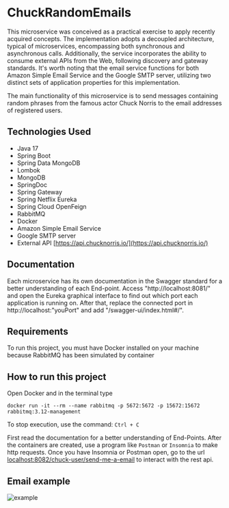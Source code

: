 # ChuckRandomEmails
This microservice was conceived as a practical exercise to apply recently acquired concepts. 
The implementation adopts a decoupled architecture, typical of microservices, encompassing both synchronous and asynchronous calls. 
Additionally, the service incorporates the ability to consume external APIs from the Web, following discovery and gateway standards.
It's worth noting that the email service functions for both Amazon Simple Email Service and the Google SMTP server, utilizing two distinct sets of application properties for this implementation.

The main functionality of this microservice is to send messages containing random phrases from the famous actor Chuck Norris to the email addresses of registered users.

## Technologies Used
- Java 17
- Spring Boot
- Spring Data MongoDB
- Lombok
- MongoDB
- SpringDoc
- Spring Gateway
- Spring Netflix Eureka
- Spring Cloud OpenFeign
- RabbitMQ
- Docker
- Amazon Simple Email Service
- Google SMTP server
- External API [https://api.chucknorris.io/](https://api.chucknorris.io/)

## Documentation
Each microservice has its own documentation in the Swagger standard for a better understanding of each End-point.
Access "http://localhost:8081/" and open the Eureka graphical interface to find out which port each application is running on.
After that, replace the connected port in http://localhost:"youPort" and add "/swagger-ui/index.html#/".

## Requirements 
To run this project, you must have Docker installed on your machine because RabbitMQ has been simulated by container

## How to run this project
Open Docker and in the terminal type
```
docker run -it --rm --name rabbitmq -p 5672:5672 -p 15672:15672 rabbitmq:3.12-management
```
To stop execution, use the command:
`
Ctrl + C
`

First read the documentation for a better understanding of End-Points.
After the containers are created, use a program like `Postman` or `Insomnia` to make http requests.
Once you have Insomnia or Postman open, go to the url [localhost:8082/chuck-user/send-me-a-email](localhost:8082/chuck-user/send-me-a-email) to interact with the rest api.

## Email example
![example](https://github.com/Trafl/assets/blob/main/chuclk.png)
